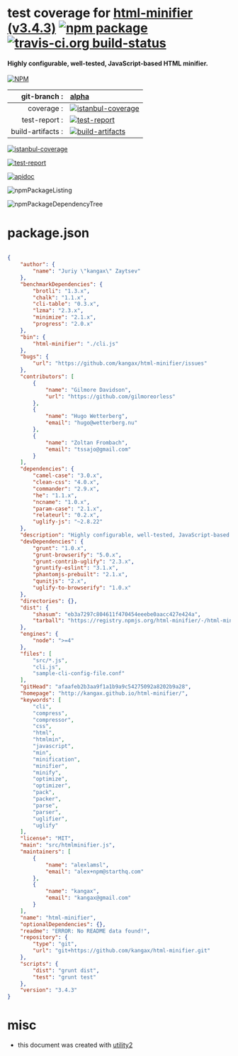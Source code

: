 # test coverage for  [html-minifier (v3.4.3)](http://kangax.github.io/html-minifier/)  [![npm package](https://img.shields.io/npm/v/npmtest-html-minifier.svg?style=flat-square)](https://www.npmjs.org/package/npmtest-html-minifier) [![travis-ci.org build-status](https://api.travis-ci.org/npmtest/node-npmtest-html-minifier.svg)](https://travis-ci.org/npmtest/node-npmtest-html-minifier)
#### Highly configurable, well-tested, JavaScript-based HTML minifier.

[![NPM](https://nodei.co/npm/html-minifier.png?downloads=true)](https://www.npmjs.com/package/html-minifier)

| git-branch : | [alpha](https://github.com/npmtest/node-npmtest-html-minifier/tree/alpha)|
|--:|:--|
| coverage : | [![istanbul-coverage](https://npmtest.github.io/node-npmtest-html-minifier/build/coverage.badge.svg)](https://npmtest.github.io/node-npmtest-html-minifier/build/coverage.html/index.html)|
| test-report : | [![test-report](https://npmtest.github.io/node-npmtest-html-minifier/build/test-report.badge.svg)](https://npmtest.github.io/node-npmtest-html-minifier/build/test-report.html)|
| build-artifacts : | [![build-artifacts](https://npmtest.github.io/node-npmtest-html-minifier/glyphicons_144_folder_open.png)](https://github.com/npmtest/node-npmtest-html-minifier/tree/gh-pages/build)|

[![istanbul-coverage](https://npmtest.github.io/node-npmtest-html-minifier/build/screenCapture.buildCustomOrg.browser.coverage.html.png)](https://npmtest.github.io/node-npmtest-html-minifier/build/coverage.html/index.html)

[![test-report](https://npmtest.github.io/node-npmtest-html-minifier/build/screenCapture.buildCustomOrg.browser.%252Fhome%252Ftravis%252Fbuild%252Fnpmtest%252Fnode-npmtest-html-minifier%252Ftmp%252Fbuild%252Ftest-report.html.png)](https://npmtest.github.io/node-npmtest-html-minifier/build/test-report.html)

[![apidoc](https://npmdoc.github.io/node-npmdoc-html-minifier/build/screenCapture.buildApidoc.browser.%252Fhome%252Ftravis%252Fbuild%252Fnpmdoc%252Fnode-npmdoc-html-minifier%252Ftmp%252Fbuild%252Fapidoc.html.png)](https://npmdoc.github.io/node-npmdoc-html-minifier/build/apidoc.html)

![npmPackageListing](https://npmtest.github.io/node-npmtest-html-minifier/build/screenCapture.npmPackageListing.svg)

![npmPackageDependencyTree](https://npmtest.github.io/node-npmtest-html-minifier/build/screenCapture.npmPackageDependencyTree.svg)



# package.json

```json

{
    "author": {
        "name": "Juriy \"kangax\" Zaytsev"
    },
    "benchmarkDependencies": {
        "brotli": "1.3.x",
        "chalk": "1.1.x",
        "cli-table": "0.3.x",
        "lzma": "2.3.x",
        "minimize": "2.1.x",
        "progress": "2.0.x"
    },
    "bin": {
        "html-minifier": "./cli.js"
    },
    "bugs": {
        "url": "https://github.com/kangax/html-minifier/issues"
    },
    "contributors": [
        {
            "name": "Gilmore Davidson",
            "url": "https://github.com/gilmoreorless"
        },
        {
            "name": "Hugo Wetterberg",
            "email": "hugo@wetterberg.nu"
        },
        {
            "name": "Zoltan Frombach",
            "email": "tssajo@gmail.com"
        }
    ],
    "dependencies": {
        "camel-case": "3.0.x",
        "clean-css": "4.0.x",
        "commander": "2.9.x",
        "he": "1.1.x",
        "ncname": "1.0.x",
        "param-case": "2.1.x",
        "relateurl": "0.2.x",
        "uglify-js": "~2.8.22"
    },
    "description": "Highly configurable, well-tested, JavaScript-based HTML minifier.",
    "devDependencies": {
        "grunt": "1.0.x",
        "grunt-browserify": "5.0.x",
        "grunt-contrib-uglify": "2.3.x",
        "gruntify-eslint": "3.1.x",
        "phantomjs-prebuilt": "2.1.x",
        "qunitjs": "2.x",
        "uglify-to-browserify": "1.0.x"
    },
    "directories": {},
    "dist": {
        "shasum": "eb3a7297c804611f470454eeebe0aacc427e424a",
        "tarball": "https://registry.npmjs.org/html-minifier/-/html-minifier-3.4.3.tgz"
    },
    "engines": {
        "node": ">=4"
    },
    "files": [
        "src/*.js",
        "cli.js",
        "sample-cli-config-file.conf"
    ],
    "gitHead": "afaafeb2b3aa9f1a1b9a9c54275092a8202b9a28",
    "homepage": "http://kangax.github.io/html-minifier/",
    "keywords": [
        "cli",
        "compress",
        "compressor",
        "css",
        "html",
        "htmlmin",
        "javascript",
        "min",
        "minification",
        "minifier",
        "minify",
        "optimize",
        "optimizer",
        "pack",
        "packer",
        "parse",
        "parser",
        "uglifier",
        "uglify"
    ],
    "license": "MIT",
    "main": "src/htmlminifier.js",
    "maintainers": [
        {
            "name": "alexlamsl",
            "email": "alex+npm@starthq.com"
        },
        {
            "name": "kangax",
            "email": "kangax@gmail.com"
        }
    ],
    "name": "html-minifier",
    "optionalDependencies": {},
    "readme": "ERROR: No README data found!",
    "repository": {
        "type": "git",
        "url": "git+https://github.com/kangax/html-minifier.git"
    },
    "scripts": {
        "dist": "grunt dist",
        "test": "grunt test"
    },
    "version": "3.4.3"
}
```



# misc
- this document was created with [utility2](https://github.com/kaizhu256/node-utility2)
